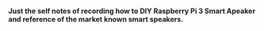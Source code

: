 #### Just the self notes of recording how to DIY Raspberry Pi 3 Smart Apeaker and reference of the market known smart speakers.
